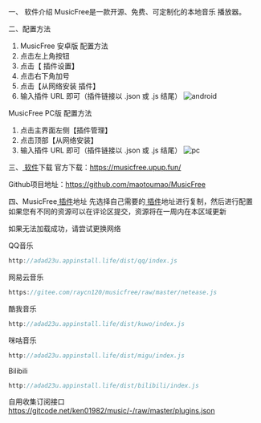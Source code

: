 一、 软件介绍
MusicFree是一款开源、免费、可定制化的本地音乐 播放器。

二、配置方法

1. MusicFree 安卓版 配置方法
2. 点击左上角按钮
3. 点击【 插件设置】
4. 点击右下角加号
5. 点击【从网络安装 插件】
6. 输入插件 URL 即可（插件链接以 .json 或 .js 结尾）
![android](https://github.com/ldpc520/ldpc520.github.io/assets/62380221/a276a3f6-7f22-4c48-89ee-4061732c8bfb)

MusicFree PC版 配置方法

1. 点击主界面左侧【插件管理】
2. 点击顶部【从网络安装】
3. 输入插件 URL 即可（插件链接以 .json 或 .js 结尾）
![pc](https://github.com/ldpc520/ldpc520.github.io/assets/62380221/8b3c536f-9318-4929-af5e-c7d5418dfbcd)

三、[ 软件](https://www.tao-space.top/2024/03/29/MusicFree%E9%9F%B3%E6%BA%90%E6%8E%A5%E5%8F%A3%E6%B1%87%E6%80%BB/#)下载
官方下载：https://musicfree.upup.fun/

Github项目地址：https://github.com/maotoumao/MusicFree

四、MusicFree[ 插件](https://www.tao-space.top/2024/03/29/MusicFree%E9%9F%B3%E6%BA%90%E6%8E%A5%E5%8F%A3%E6%B1%87%E6%80%BB/#)地址
先选择自己需要的[ 插件](https://www.tao-space.top/2024/03/29/MusicFree%E9%9F%B3%E6%BA%90%E6%8E%A5%E5%8F%A3%E6%B1%87%E6%80%BB/#)地址进行复制，然后进行配置
如果您有不同的资源可以在评论区提交，资源将在一周内在本区域更新

如果无法加载成功，请尝试更换网络

QQ音乐
```JavaScript
http://adad23u.appinstall.life/dist/qq/index.js
```
网易云音乐
```JavaScript
https://gitee.com/raycn120/musicfree/raw/master/netease.js
```
酷我音乐
```JavaScript
http://adad23u.appinstall.life/dist/kuwo/index.js
```
咪咕音乐
```JavaScript
http://adad23u.appinstall.life/dist/migu/index.js
```
Bilibili
```JavaScript
http://adad23u.appinstall.life/dist/bilibili/index.js
```
自用收集订阅接口
https://gitcode.net/ken01982/music/-/raw/master/plugins.json